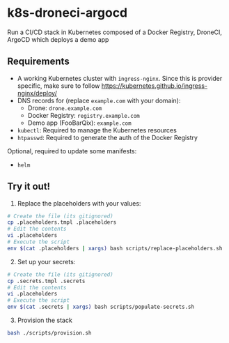 # k8s-droneci-argocd
Run a CI/CD stack in Kubernetes composed of a Docker Registry, DroneCI, ArgoCD which deploys a demo app

## Requirements

- A working Kubernetes cluster with `ingress-nginx`.
  Since this is provider specific, make sure to follow https://kubernetes.github.io/ingress-nginx/deploy/
- DNS records for (replace `example.com` with your domain):
  - Drone: `drone.example.com`
  - Docker Registry: `registry.example.com`
  - Demo app (FooBarQix): `example.com`
- `kubectl`: Required to manage the Kubernetes resources
- `htpasswd`: Required to generate the auth of the Docker Registry

Optional, required to update some manifests:
- `helm`

## Try it out!

1. Replace the placeholders with your values:

```bash
# Create the file (its gitignored)
cp .placeholders.tmpl .placeholders
# Edit the contents
vi .placeholders
# Execute the script
env $(cat .placeholders | xargs) bash scripts/replace-placeholders.sh
```

2. Set up your secrets:

```bash
# Create the file (its gitignored)
cp .secrets.tmpl .secrets
# Edit the contents
vi .placeholders
# Execute the script
env $(cat .secrets | xargs) bash scripts/populate-secrets.sh
```

3. Provision the stack

```bash
bash ./scripts/provision.sh
```